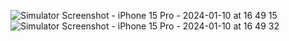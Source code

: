 ![Simulator Screenshot - iPhone 15 Pro - 2024-01-10 at 16 49 15](https://github.com/pallaviligade/ListSampleApp/assets/14108357/fefecfa9-9ecf-41a0-8822-7e09b0383cb8)
![Simulator Screenshot - iPhone 15 Pro - 2024-01-10 at 16 49 32](https://github.com/pallaviligade/ListSampleApp/assets/14108357/0700449b-338b-4ea7-8b96-06fa018cc27c)

